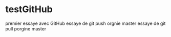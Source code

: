 # testGitHub
premier essaye avec GitHub
essaye de git push orgnie master 
essaye de git pull porgine master

